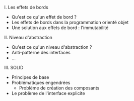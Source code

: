 

I. Les effets de bords
- Qu'est ce qu'un effet de bord ?
- Les effets de bords dans la programmation orienté objet
- Une solution aux effets de bord : l'immutabilité

II. Niveau d'abstraction
- Qu'est ce qu'un niveau d'abstraction ?
- Anti-patterne des interfaces
- ...

III. SOLID
- Principes de base
- Problématiques engendrées
	- Problème de création des composants
- Le problème de l'interface explicite


